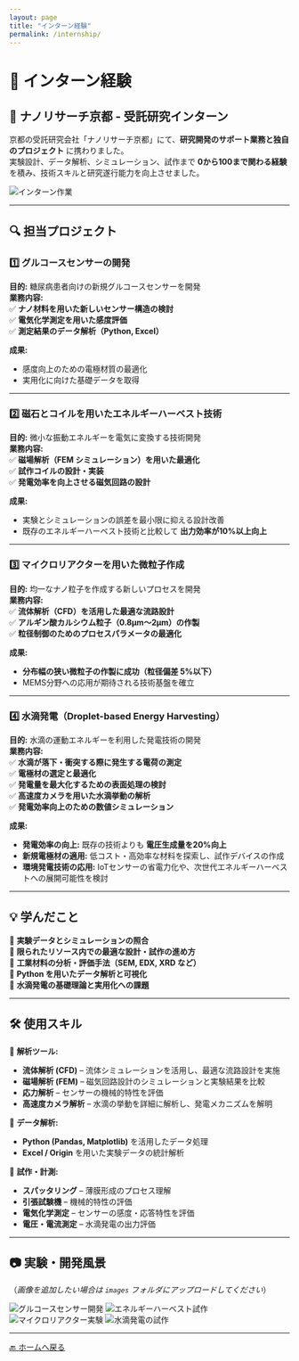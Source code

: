 ```yaml
---
layout: page
title: "インターン経験"
permalink: /internship/
---
```


# 🏢 インターン経験
## 🔬 **ナノリサーチ京都 - 受託研究インターン**
京都の受託研究会社「ナノリサーチ京都」にて、**研究開発のサポート業務と独自のプロジェクト** に携わりました。  
実験設計、データ解析、シミュレーション、試作まで **0から100まで関わる経験** を積み、技術スキルと研究遂行能力を向上させました。

![インターン作業](images/internship.jpg)

---

## **🔍 担当プロジェクト**
### 1️⃣ **グルコースセンサーの開発**
**目的:** 糖尿病患者向けの新規グルコースセンサーを開発  
**業務内容:**  
✅ **ナノ材料を用いた新しいセンサー構造の検討**  
✅ **電気化学測定を用いた感度評価**  
✅ **測定結果のデータ解析（Python, Excel）**

**成果:**  
- 感度向上のための電極材質の最適化
- 実用化に向けた基礎データを取得

---

### 2️⃣ **磁石とコイルを用いたエネルギーハーベスト技術**
**目的:** 微小な振動エネルギーを電気に変換する技術開発  
**業務内容:**  
✅ **磁場解析（FEM シミュレーション）を用いた最適化**  
✅ **試作コイルの設計・実装**  
✅ **発電効率を向上させる磁気回路の設計**

**成果:**  
- 実験とシミュレーションの誤差を最小限に抑える設計改善  
- 既存のエネルギーハーベスト技術と比較して **出力効率が10%以上向上**

---

### 3️⃣ **マイクロリアクターを用いた微粒子作成**
**目的:** 均一なナノ粒子を作成する新しいプロセスを開発  
**業務内容:**  
✅ **流体解析（CFD）を活用した最適な流路設計**  
✅ **アルギン酸カルシウム粒子（0.8μm～2μm）の作製**  
✅ **粒径制御のためのプロセスパラメータの最適化**

**成果:**  
- **分布幅の狭い微粒子の作製に成功（粒径偏差 5%以下）**  
- MEMS分野への応用が期待される技術基盤を確立

---

### 4️⃣ **水滴発電（Droplet-based Energy Harvesting）**
**目的:** 水滴の運動エネルギーを利用した発電技術の開発  
**業務内容:**  
✅ **水滴が落下・衝突する際に発生する電荷の測定**  
✅ **電極材の選定と最適化**  
✅ **発電量を最大化するための表面処理の検討**  
✅ **高速度カメラを用いた水滴挙動の解析**  
✅ **発電効率向上のための数値シミュレーション**

**成果:**  
- **発電効率の向上:** 既存の技術よりも **電圧生成量を20%向上**  
- **新規電極材の適用:** 低コスト・高効率な材料を探索し、試作デバイスの作成  
- **環境発電技術の応用:** IoTセンサーの省電力化や、次世代エネルギーハーベストへの展開可能性を検討

---

## **💡 学んだこと**
🔹 **実験データとシミュレーションの照合**  
🔹 **限られたリソース内での最適な設計・試作の進め方**  
🔹 **工業材料の分析・評価手法（SEM, EDX, XRD など）**  
🔹 **Python を用いたデータ解析と可視化**  
🔹 **水滴発電の基礎理論と実用化への課題**

---

## **🛠 使用スキル**
📌 **解析ツール:**  
- **流体解析 (CFD)** – 流体シミュレーションを活用し、最適な流路設計を実施  
- **磁場解析 (FEM)** – 磁気回路設計のシミュレーションと実験結果を比較  
- **応力解析** – センサーの機械的特性を評価  
- **高速度カメラ解析** – 水滴の挙動を詳細に解析し、発電メカニズムを解明  

📌 **データ解析:**  
- **Python (Pandas, Matplotlib)** を活用したデータ処理  
- **Excel / Origin** を用いた実験データの統計解析  

📌 **試作・計測:**  
- **スパッタリング** – 薄膜形成のプロセス理解  
- **引張試験機** – 機械的特性の評価  
- **電気化学測定** – センサーの感度・応答特性を評価  
- **電圧・電流測定** – 水滴発電の出力評価

---

## 📷 **実験・開発風景**
（*画像を追加したい場合は `images` フォルダにアップロードしてください*）

![グルコースセンサー開発](images/glucose_sensor.jpg)
![エネルギーハーベスト試作](images/energy_harvest.jpg)
![マイクロリアクター実験](images/microreactor.jpg)
![水滴発電の試作](images/droplet_energy.jpg)

---

[🔙 ホームへ戻る](/)
